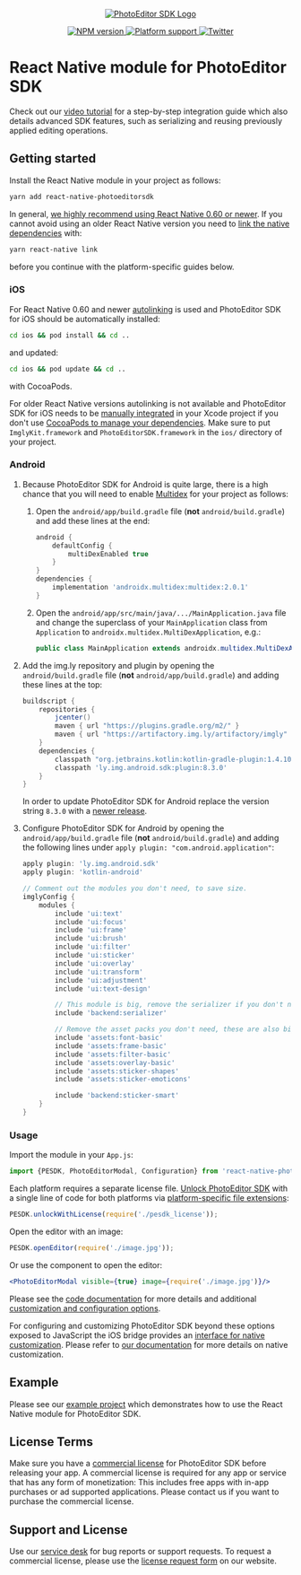 <p align="center">
  <a href="https://www.photoeditorsdk.com/?utm_campaign=Projects&utm_source=Github&utm_medium=PESDK&utm_content=React-Native">
    <img src="http://static.photoeditorsdk.com/logo.png" alt="PhotoEditor SDK Logo"/>
  </a>
</p>
<p align="center">
  <a href="https://npmjs.org/package/react-native-photoeditorsdk">
    <img src="https://img.shields.io/npm/v/react-native-photoeditorsdk.svg" alt="NPM version">
  </a>
  <a href="https://npmjs.org/package/react-native-photoeditorsdk">
    <img src="https://img.shields.io/badge/platforms-android%20|%20ios-lightgrey.svg" alt="Platform support">
  </a>
  <a href="http://twitter.com/PhotoEditorSDK">
    <img src="https://img.shields.io/badge/twitter-@PhotoEditorSDK-blue.svg?style=flat" alt="Twitter">
  </a>
</p>

# React Native module for PhotoEditor SDK

Check out our [video tutorial](https://blog.photoeditorsdk.com/a-photo-and-video-editor-for-your-react-native-apps) for a step-by-step integration guide which also details advanced SDK features, such as serializing and reusing previously applied editing operations.

## Getting started

Install the React Native module in your project as follows:

```sh
yarn add react-native-photoeditorsdk
```

In general, [we highly recommend using React Native 0.60 or newer](https://blog.photoeditorsdk.com/react-native-native-modules-made-for-react-developers-59ca93c41541). If you cannot avoid using an older React Native version you need to [link the native dependencies](https://facebook.github.io/react-native/docs/0.59/linking-libraries-ios#step-2) with:

```sh
yarn react-native link
```

before you continue with the platform-specific guides below.

### iOS

For React Native 0.60 and newer [autolinking](https://github.com/react-native-community/cli/blob/master/docs/autolinking.md) is used and PhotoEditor SDK for iOS should be automatically installed:

```sh
cd ios && pod install && cd ..
```

and updated:

```sh
cd ios && pod update && cd ..
```

with CocoaPods.

For older React Native versions autolinking is not available and PhotoEditor SDK for iOS needs to be [manually integrated](https://docs.photoeditorsdk.com/guides/ios/v10/introduction/getting_started#manually) in your Xcode project if you don't use [CocoaPods to manage your dependencies](https://facebook.github.io/react-native/docs/0.59/integration-with-existing-apps#configuring-cocoapods-dependencies). Make sure to put `ImglyKit.framework` and `PhotoEditorSDK.framework` in the `ios/` directory of your project.

### Android

1. Because PhotoEditor SDK for Android is quite large, there is a high chance that you will need to enable [Multidex](https://developer.android.com/studio/build/multidex) for your project as follows:

   1. Open the `android/app/build.gradle` file (**not** `android/build.gradle`) and add these lines at the end:
      ```groovy
      android {
          defaultConfig {
              multiDexEnabled true
          }
      }
      dependencies {
          implementation 'androidx.multidex:multidex:2.0.1'
      }
      ```
   2. Open the `android/app/src/main/java/.../MainApplication.java` file and change the superclass of your `MainApplication` class from `Application` to `androidx.multidex.MultiDexApplication`, e.g.:
      ```java
      public class MainApplication extends androidx.multidex.MultiDexApplication implements ReactApplication {
      ```

2. Add the img.ly repository and plugin by opening the `android/build.gradle` file (**not** `android/app/build.gradle`) and adding these lines at the top:
   ```groovy
   buildscript {
       repositories {
           jcenter()
           maven { url "https://plugins.gradle.org/m2/" }
           maven { url "https://artifactory.img.ly/artifactory/imgly" }
       }
       dependencies {
           classpath "org.jetbrains.kotlin:kotlin-gradle-plugin:1.4.10"
           classpath 'ly.img.android.sdk:plugin:8.3.0'
       }
   }
   ```
   In order to update PhotoEditor SDK for Android replace the version string `8.3.0` with a [newer release](https://github.com/imgly/pesdk-android-demo/releases).

3. Configure PhotoEditor SDK for Android by opening the `android/app/build.gradle` file  (**not** `android/build.gradle`) and adding the following lines under `apply plugin: "com.android.application"`:
   ```groovy
   apply plugin: 'ly.img.android.sdk'
   apply plugin: 'kotlin-android'

   // Comment out the modules you don't need, to save size.
   imglyConfig {
       modules {
           include 'ui:text'
           include 'ui:focus'
           include 'ui:frame'
           include 'ui:brush'
           include 'ui:filter'
           include 'ui:sticker'
           include 'ui:overlay'
           include 'ui:transform'
           include 'ui:adjustment'
           include 'ui:text-design'

           // This module is big, remove the serializer if you don't need that feature.
           include 'backend:serializer'

           // Remove the asset packs you don't need, these are also big in size.
           include 'assets:font-basic'
           include 'assets:frame-basic'
           include 'assets:filter-basic'
           include 'assets:overlay-basic'
           include 'assets:sticker-shapes'
           include 'assets:sticker-emoticons'

           include 'backend:sticker-smart'
       }
   }
   ```

### Usage

Import the module in your `App.js`:

```js
import {PESDK, PhotoEditorModal, Configuration} from 'react-native-photoeditorsdk';
```

Each platform requires a separate license file. [Unlock PhotoEditor SDK](./index.d.ts#L41-L53) with a single line of code for both platforms via [platform-specific file extensions](https://reactnative.dev/docs/platform-specific-code#platform-specific-extensions):

```js
PESDK.unlockWithLicense(require('./pesdk_license'));
```

Open the editor with an image:

```js
PESDK.openEditor(require('./image.jpg'));
```

Or use the component to open the editor:

```jsx
<PhotoEditorModal visible={true} image={require('./image.jpg')}/>
```

Please see the [code documentation](./index.d.ts) for more details and additional [customization and configuration options](./configuration.ts).

For configuring and customizing PhotoEditor SDK beyond these options exposed to JavaScript the iOS bridge provides an [interface for native customization](./ios/RNPhotoEditorSDK.h). Please refer to [our documentation](https://docs.photoeditorsdk.com/?utm_campaign=Projects&utm_source=Github&utm_medium=PESDK&utm_content=React-Native) for more details on native customization.

## Example

Please see our [example project](https://github.com/imgly/pesdk-react-native-demo) which demonstrates how to use the React Native module for PhotoEditor SDK.

## License Terms

Make sure you have a [commercial license](https://account.photoeditorsdk.com/pricing?utm_campaign=Projects&utm_source=Github&utm_medium=PESDK&utm_content=React-Native) for PhotoEditor SDK before releasing your app.
A commercial license is required for any app or service that has any form of monetization: This includes free apps with in-app purchases or ad supported applications. Please contact us if you want to purchase the commercial license.

## Support and License

Use our [service desk](http://support.photoeditorsdk.com) for bug reports or support requests. To request a commercial license, please use the [license request form](https://account.photoeditorsdk.com/pricing?utm_campaign=Projects&utm_source=Github&utm_medium=PESDK&utm_content=React-Native) on our website.

